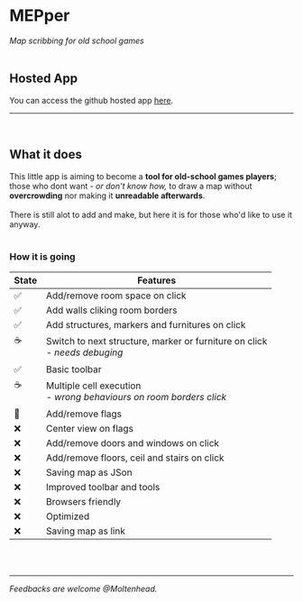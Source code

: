 # MEPper
*Map scribbing for old school games*
<br/><br/>

## Hosted App
You can access the github hosted app <a href="https://moltenhead.github.io/MEPper/" target="_blank">here</a>.
<hr/>
<br/>

## What it does
This little app is aiming to become a **tool for old-school games players**; those who dont want *- or don't know how,* to draw a map without **overcrowding** nor making it **unreadable afterwards**.
<br/><br/>
There is still alot to add and make, but here it is for those who'd like to use it anyway.
<br/><br/>

### How it is going
State | Features
------|---------
:white_check_mark:| Add/remove room space on click
:white_check_mark:| Add walls cliking room borders
:white_check_mark:| Add structures, markers and furnitures on click
:coffee:<br/><br/>| Switch to next structure, marker or furniture on click<br/>*- needs debuging*
:white_check_mark:| Basic toolbar
:coffee:<br/><br/>| Multiple cell execution<br/>*- wrong behaviours on room borders click*
:construction:| Add/remove flags
:x:| Center view on flags
:x:| Add/remove doors and windows on click
:x:| Add/remove floors, ceil and stairs on click
:x:| Saving map as JSon
:x:| Improved toolbar and tools
:x:| Browsers friendly
:x:| Optimized
:x:| Saving map as link

<br/><br/>
<hr/>

*Feedbacks are welcome @Moltenhead.*
